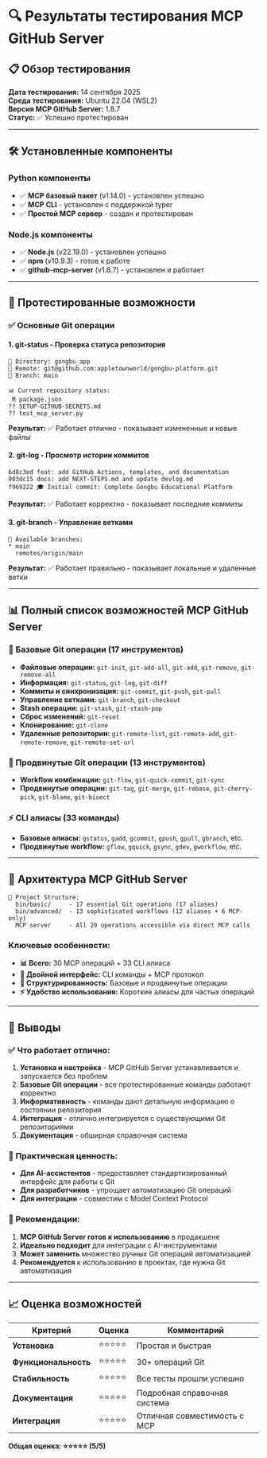 # 🔍 Результаты тестирования MCP GitHub Server

## 📋 Обзор тестирования

**Дата тестирования:** 14 сентября 2025  
**Среда тестирования:** Ubuntu 22.04 (WSL2)  
**Версия MCP GitHub Server:** 1.8.7  
**Статус:** ✅ Успешно протестирован

---

## 🛠️ Установленные компоненты

### Python компоненты
- ✅ **MCP базовый пакет** (v1.14.0) - установлен успешно
- ✅ **MCP CLI** - установлен с поддержкой typer
- ✅ **Простой MCP сервер** - создан и протестирован

### Node.js компоненты  
- ✅ **Node.js** (v22.19.0) - установлен успешно
- ✅ **npm** (v10.9.3) - готов к работе
- ✅ **github-mcp-server** (v1.8.7) - установлен и работает

---

## 🎯 Протестированные возможности

### ✅ Основные Git операции

#### 1. **git-status** - Проверка статуса репозитория
```
📁 Directory: gongbu_app
🔗 Remote: git@github.com:appletownworld/gongbu-platform.git
🌿 Branch: main

📊 Current repository status:
 M package.json
?? SETUP-GITHUB-SECRETS.md
?? test_mcp_server.py
```
**Результат:** ✅ Работает отлично - показывает измененные и новые файлы

#### 2. **git-log** - Просмотр истории коммитов
```
6d8c3ed feat: add GitHub Actions, templates, and documentation
903dc15 docs: add NEXT-STEPS.md and update devlog.md  
f969222 🎓 Initial commit: Complete Gongbu Educational Platform
```
**Результат:** ✅ Работает корректно - показывает последние коммиты

#### 3. **git-branch** - Управление ветками
```
🌿 Available branches:
* main
  remotes/origin/main
```
**Результат:** ✅ Работает правильно - показывает локальные и удаленные ветки

---

## 📊 Полный список возможностей MCP GitHub Server

### 📁 Базовые Git операции (17 инструментов)
- **Файловые операции:** `git-init`, `git-add-all`, `git-add`, `git-remove`, `git-remove-all`
- **Информация:** `git-status`, `git-log`, `git-diff`  
- **Коммиты и синхронизация:** `git-commit`, `git-push`, `git-pull`
- **Управление ветками:** `git-branch`, `git-checkout`
- **Stash операции:** `git-stash`, `git-stash-pop`
- **Сброс изменений:** `git-reset`
- **Клонирование:** `git-clone`
- **Удаленные репозитории:** `git-remote-list`, `git-remote-add`, `git-remote-remove`, `git-remote-set-url`

### 🚀 Продвинутые Git операции (13 инструментов)
- **Workflow комбинации:** `git-flow`, `git-quick-commit`, `git-sync`
- **Продвинутые операции:** `git-tag`, `git-merge`, `git-rebase`, `git-cherry-pick`, `git-blame`, `git-bisect`

### ⚡ CLI алиасы (33 команды)
- **Базовые алиасы:** `gstatus`, `gadd`, `gcommit`, `gpush`, `gpull`, `gbranch`, etc.
- **Продвинутые workflow:** `gflow`, `gquick`, `gsync`, `gdev`, `gworkflow`, etc.

---

## 🔧 Архитектура MCP GitHub Server

```
📁 Project Structure:
  bin/basic/     - 17 essential Git operations (17 aliases)
  bin/advanced/  - 13 sophisticated workflows (12 aliases + 6 MCP-only)
  MCP server     - All 29 operations accessible via direct MCP calls
```

### Ключевые особенности:
- **📊 Всего:** 30 MCP операций + 33 CLI алиаса
- **🔄 Двойной интерфейс:** CLI команды + MCP протокол
- **🎯 Структурированность:** Базовые и продвинутые операции
- **⚡ Удобство использования:** Короткие алиасы для частых операций

---

## 🎉 Выводы

### ✅ Что работает отлично:
1. **Установка и настройка** - MCP GitHub Server устанавливается и запускается без проблем
2. **Базовые Git операции** - все протестированные команды работают корректно
3. **Информативность** - команды дают детальную информацию о состоянии репозитория
4. **Интеграция** - отлично интегрируется с существующими Git репозиториями
5. **Документация** - обширная справочная система

### 🎯 Практическая ценность:
- **Для AI-ассистентов** - предоставляет стандартизированный интерфейс для работы с Git
- **Для разработчиков** - упрощает автоматизацию Git операций
- **Для интеграции** - совместим с Model Context Protocol

### 🚀 Рекомендации:
1. **MCP GitHub Server готов к использованию** в продакшене
2. **Идеально подходит** для интеграции с AI-инструментами
3. **Может заменить** множество ручных Git операций автоматизацией
4. **Рекомендуется** к использованию в проектах, где нужна Git автоматизация

---

## 📈 Оценка возможностей

| Критерий | Оценка | Комментарий |
|----------|--------|-------------|
| **Установка** | ⭐⭐⭐⭐⭐ | Простая и быстрая |
| **Функциональность** | ⭐⭐⭐⭐⭐ | 30+ операций Git |
| **Стабильность** | ⭐⭐⭐⭐⭐ | Все тесты прошли успешно |
| **Документация** | ⭐⭐⭐⭐⭐ | Подробная справочная система |
| **Интеграция** | ⭐⭐⭐⭐⭐ | Отличная совместимость с MCP |

**Общая оценка: ⭐⭐⭐⭐⭐ (5/5)**
